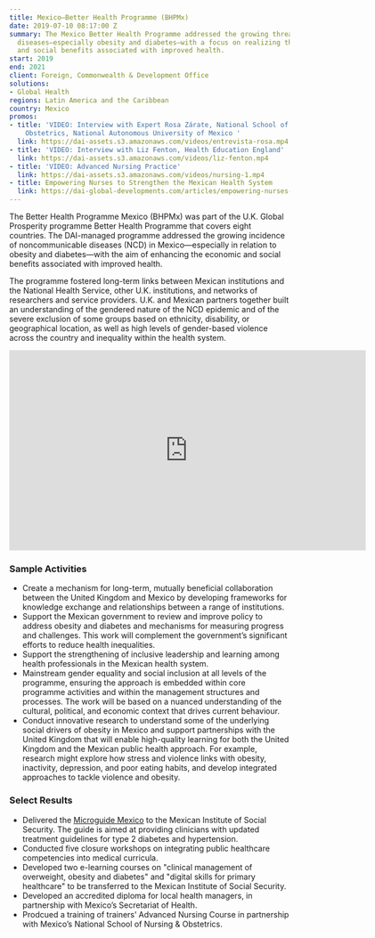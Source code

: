 ```yaml
---
title: Mexico—Better Health Programme (BHPMx)
date: 2019-07-10 08:17:00 Z
summary: The Mexico Better Health Programme addressed the growing threat of noncommunicable
  diseases—especially obesity and diabetes—with a focus on realizing the economic
  and social benefits associated with improved health.
start: 2019
end: 2021
client: Foreign, Commonwealth & Development Office
solutions:
- Global Health
regions: Latin America and the Caribbean
country: Mexico
promos:
- title: 'VIDEO: Interview with Expert Rosa Zárate, National School of Nursing and
    Obstetrics, National Autonomous University of Mexico '
  link: https://dai-assets.s3.amazonaws.com/videos/entrevista-rosa.mp4
- title: 'VIDEO: Interview with Liz Fenton, Health Education England'
  link: https://dai-assets.s3.amazonaws.com/videos/liz-fenton.mp4
- title: 'VIDEO: Advanced Nursing Practice'
  link: https://dai-assets.s3.amazonaws.com/videos/nursing-1.mp4
- title: Empowering Nurses to Strengthen the Mexican Health System
  link: https://dai-global-developments.com/articles/empowering-nurses-to-strengthen-the-mexican-health-system
---
```


The Better Health Programme Mexico (BHPMx) was part of the U.K. Global Prosperity programme Better Health Programme that covers eight countries. The DAI-managed programme addressed the growing incidence of noncommunicable diseases (NCD) in Mexico—especially in relation to obesity and diabetes—with the aim of enhancing the economic and social benefits associated with improved health. 

The programme fostered long-term links between Mexican institutions and the National Health Service, other U.K. institutions, and networks of researchers and service providers. U.K. and Mexican partners together built an understanding of the gendered nature of the NCD epidemic and of the severe exclusion of some groups based on ethnicity, disability, or geographical location, as well as high levels of gender-based violence across the country and inequality within the health system.

<iframe src="https://player.vimeo.com/video/471017654" width="640" height="360" frameborder="0" allow="autoplay; fullscreen" allowfullscreen></iframe>

### Sample Activities

* Create a mechanism for long-term, mutually beneficial collaboration between the United Kingdom and Mexico by developing frameworks for knowledge exchange and relationships between a range of institutions.
* Support the Mexican government to review and improve policy to address obesity and diabetes and mechanisms for measuring progress and challenges. This work will complement the government’s significant efforts to reduce health inequalities.
* Support the strengthening of inclusive leadership and learning among health professionals in the Mexican health system.
* Mainstream gender equality and social inclusion at all levels of the programme, ensuring the approach is embedded within core programme activities and within the management structures and processes. The work will be based on a nuanced understanding of the cultural, political, and economic context that drives current behaviour.
* Conduct innovative research to understand some of the underlying social drivers of obesity in Mexico and support partnerships with the United Kingdom that will enable high-quality learning for both the United Kingdom and the Mexican public health approach. For example, research might explore how stress and violence links with obesity, inactivity, depression, and poor eating habits, and develop integrated approaches to tackle violence and obesity.

### Select Results

* Delivered the [Microguide Mexico](https://inductionhealthcare.com/guidance/) to the Mexican Institute of Social Security. The guide is aimed at providing clinicians with updated treatment guidelines for type 2 diabetes and hypertension.
* Conducted five closure workshops on integrating public healthcare competencies into medical curricula.
* Developed two e-learning courses on "clinical management of overweight, obesity and diabetes" and "digital skills for primary healthcare" to be transferred to the Mexican Institute of Social Security.
* Developed an accredited diploma for local health managers, in partnership with Mexico’s Secretariat of Health.
* Prodcued a training of trainers’ Advanced Nursing Course in partnership with Mexico’s National School of Nursing & Obstetrics.